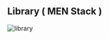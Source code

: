 ## Library ( MEN Stack )

![library](https://github.com/user-attachments/assets/60ef1626-16ee-4597-91e7-59f9966f351a)
